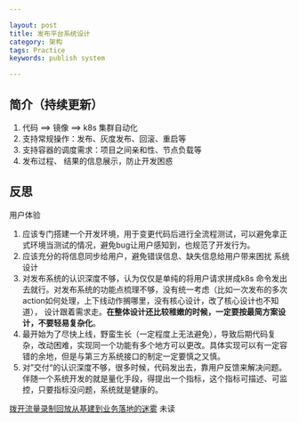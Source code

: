 ```yaml
---

layout: post
title: 发布平台系统设计
category: 架构
tags: Practice
keywords: publish system

---
```


## 简介（持续更新）



1. 代码 ==> 镜像 ==> k8s 集群自动化
2. 支持常规操作：发布、灰度发布、回滚、重启等
3. 支持容器的调度需求：项目之间亲和性、节点负载等
4. 发布过程、 结果的信息展示，防止开发困惑


## 反思

用户体验

1. 应该专门搭建一个开发环境，用于变更代码后进行全流程测试，可以避免拿正式环境当测试的情况，避免bug让用户感知到，也规范了开发行为。
2. 应该充分的将信息同步给用户，避免错误信息、缺失信息给用户带来困扰
系统设计
1. 对发布系统的认识深度不够，认为仅仅是单纯的将用户请求拼成k8s 命令发出去就行。对发布系统的功能点梳理不够，没有统一考虑（比如一次发布的多次action如何处理，上下线动作搁哪里，没有核心设计，改了核心设计也不知道）， 设计跟着需求走。**在整体设计还比较稚嫩的时候，一定要按最简方案设计，不要轻易复杂化**。
2. 最开始为了尽快上线，野蛮生长（一定程度上无法避免），导致后期代码复杂，改动困难，实现同一个功能有多个地方可以更改。具体实现可以有一定容错的余地，但是与第三方系统接口的制定一定要慎之又慎。
3. 对”交付“的认识深度不够，很多时候，代码发出去，靠用户反馈来解决问题。伴随一个系统开发的就是量化手段，得提出一个指标，这个指标可描述、可监控，只要指标没问题，系统就是健康的。

[拨开流量录制回放从基建到业务落地的迷雾](https://mp.weixin.qq.com/s/3zM-PxT9wZP9JKSYRNhAHQ) 未读
